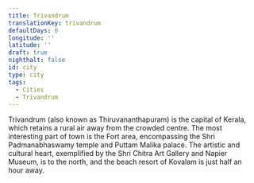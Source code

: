 ```yaml
---
title: Trivandrum
translationKey: trivandrum
defaultDays: 0
longitude: ''
latitude: ''
draft: true
nighthalt: false
id: city
type: city
tags:
  - Cities
  - Trivandrum
---
```

Trivandrum (also known as Thiruvananthapuram) is the capital of Kerala, which retains a rural air away from the crowded centre. The most interesting part of town is the Fort area, encompassing the Shri Padmanabhaswamy temple and Puttam Malika palace. The artistic and cultural heart, exemplified by the Shri Chitra Art Gallery and Napier Museum, is to the north, and the beach resort of Kovalam is just half an hour away.